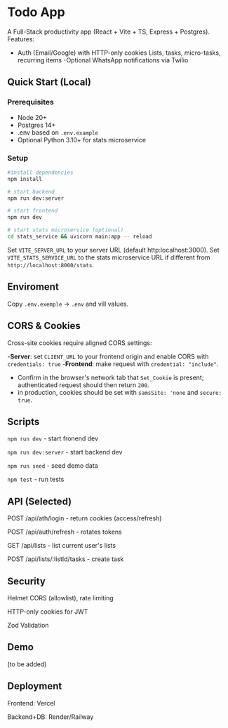 # Todo App

A Full-Stack productivity app (React + Vite + TS, Express + Postgres). Features:

- Auth (Email/Google) with HTTP-only cookies
  Lists, tasks, micro-tasks, recurring items
  -Optional WhatsApp notifications via Twilio

## Quick Start (Local)

### Prerequisites

- Node 20+
- Postgres 14+
- .env based on `.env.example`
- Optional Python 3.10+ for stats microservice

### Setup

```bash
#install dependencies
npm install

# start backend
npm run dev:server

# start frontend
npm run dev

# start stats microservice (optional)
cd stats_service && uvicorn main:app -- reload
```

Set `VITE_SERVER_URL` to your server URL (default http:localhost:3000).
Set `VITE_STATS_SERVICE_URL` to the stats microservice URL if different from `http://localhost:8000/stats`.

## Enviroment

Copy `.env.exemple` -> `.env` and vill values.

## CORS & Cookies

Cross-site cookies require aligned CORS settings:

-**Server**: set `CLIENT_URL` to your frontend origin and enable CORS with `credentials: true` -**Frontend**: make request with `credential: "include"`.

- Confirm in the browser's network tab that `Set_Cookie` is present; authenticated request should then return `200`.
- in production, cookies should be set with `samsSite: 'none` and `secure: true`.

## Scripts

`npm run dev` - start fronend dev

`npm run dev:server` - start backend dev

`npm run seed` - seed demo data

`npm test` - run tests

## API (Selected)

POST /api/ath/login - return cookies (access/refresh)

POST /api/auth/refresh - rotates tokens

GET /api/lists - list current user's lists

POST /api/lists/:listId/tasks - create task

## Security

Helmet CORS (allowlist), rate limiting

HTTP-only cookies for JWT

Zod Validation

## Demo

(to be added)

## Deployment

Frontend: Vercel

Backend+DB: Render/Railway
